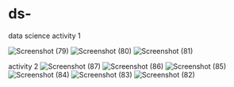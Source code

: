 # ds-
data science
activity 1

![Screenshot (79)](https://github.com/user-attachments/assets/ed7f78d8-45ae-4a93-b637-2494afcaf358)
![Screenshot (80)](https://github.com/user-attachments/assets/4d9addde-cba8-490e-9c5b-d5a3d5ed9ea3)
![Screenshot (81)](https://github.com/user-attachments/assets/5301a67b-648f-4243-a486-e3d6c7074dfc)

activity 2
![Screenshot (87)](https://github.com/user-attachments/assets/cf61d39a-2dba-4a4a-bec0-4f2022b3923c)
![Screenshot (86)](https://github.com/user-attachments/assets/f154b8e5-15bb-4494-9bd0-344c729f381d)
![Screenshot (85)](https://github.com/user-attachments/assets/ff01078d-faf8-4913-8719-393e1aa7241a)
![Screenshot (84)](https://github.com/user-attachments/assets/7401cb77-f4da-4a4b-929d-f386b69c7a92)
![Screenshot (83)](https://github.com/user-attachments/assets/ef497a00-66af-4ce6-9f10-3de6df4d7792)
![Screenshot (82)](https://github.com/user-attachments/assets/ce5cdd06-da65-473d-bbf3-b8085e1ac3e9)




